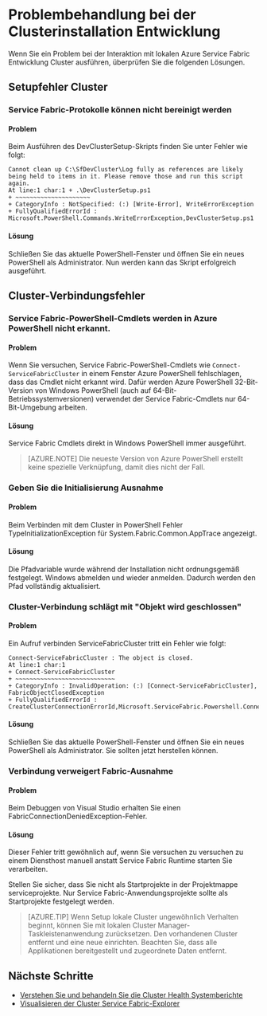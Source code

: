 <properties
   pageTitle="Problembehandlung bei der lokalen Service Fabric-Cluster-Setup | Microsoft Azure"
   description="Dieser Artikel behandelt eine Reihe von Vorschlägen zur Problembehandlung Cluster lokale Entwicklung"
   services="service-fabric"
   documentationCenter=".net"
   authors="seanmck"
   manager="timlt"
   editor=""/>

<tags
   ms.service="service-fabric"
   ms.devlang="dotNet"
   ms.topic="article"
   ms.tgt_pltfrm="NA"
   ms.workload="NA"
   ms.date="07/08/2016"
   ms.author="seanmck"/>

# <a name="troubleshoot-your-local-development-cluster-setup"></a>Problembehandlung bei der Clusterinstallation Entwicklung

Wenn Sie ein Problem bei der Interaktion mit lokalen Azure Service Fabric Entwicklung Cluster ausführen, überprüfen Sie die folgenden Lösungen.

## <a name="cluster-setup-failures"></a>Setupfehler Cluster

### <a name="cannot-clean-up-service-fabric-logs"></a>Service Fabric-Protokolle können nicht bereinigt werden

#### <a name="problem"></a>Problem

Beim Ausführen des DevClusterSetup-Skripts finden Sie unter Fehler wie folgt:

    Cannot clean up C:\SfDevCluster\Log fully as references are likely being held to items in it. Please remove those and run this script again.
    At line:1 char:1 + .\DevClusterSetup.ps1
    + ~~~~~~~~~~~~~~~~~~~~~
    + CategoryInfo : NotSpecified: (:) [Write-Error], WriteErrorException
    + FullyQualifiedErrorId : Microsoft.PowerShell.Commands.WriteErrorException,DevClusterSetup.ps1


#### <a name="solution"></a>Lösung

Schließen Sie das aktuelle PowerShell-Fenster und öffnen Sie ein neues PowerShell als Administrator. Nun werden kann das Skript erfolgreich ausgeführt.

## <a name="cluster-connection-failures"></a>Cluster-Verbindungsfehler

### <a name="service-fabric-powershell-cmdlets-are-not-recognized-in-azure-powershell"></a>Service Fabric-PowerShell-Cmdlets werden in Azure PowerShell nicht erkannt.

#### <a name="problem"></a>Problem

Wenn Sie versuchen, Service Fabric-PowerShell-Cmdlets wie `Connect-ServiceFabricCluster` in einem Fenster Azure PowerShell fehlschlagen, dass das Cmdlet nicht erkannt wird. Dafür werden Azure PowerShell 32-Bit-Version von Windows PowerShell (auch auf 64-Bit-Betriebssystemversionen) verwendet der Service Fabric-Cmdlets nur 64-Bit-Umgebung arbeiten.

#### <a name="solution"></a>Lösung

Service Fabric Cmdlets direkt in Windows PowerShell immer ausgeführt.

>[AZURE.NOTE] Die neueste Version von Azure PowerShell erstellt keine spezielle Verknüpfung, damit dies nicht der Fall.

### <a name="type-initialization-exception"></a>Geben Sie die Initialisierung Ausnahme

#### <a name="problem"></a>Problem

Beim Verbinden mit dem Cluster in PowerShell Fehler TypeInitializationException für System.Fabric.Common.AppTrace angezeigt.

#### <a name="solution"></a>Lösung

Die Pfadvariable wurde während der Installation nicht ordnungsgemäß festgelegt. Windows abmelden und wieder anmelden. Dadurch werden den Pfad vollständig aktualisiert.

### <a name="cluster-connection-fails-with-object-is-closed"></a>Cluster-Verbindung schlägt mit "Objekt wird geschlossen"

#### <a name="problem"></a>Problem

Ein Aufruf verbinden ServiceFabricCluster tritt ein Fehler wie folgt:

    Connect-ServiceFabricCluster : The object is closed.
    At line:1 char:1
    + Connect-ServiceFabricCluster
    + ~~~~~~~~~~~~~~~~~~~~~~~~~~~~
    + CategoryInfo : InvalidOperation: (:) [Connect-ServiceFabricCluster], FabricObjectClosedException
    + FullyQualifiedErrorId : CreateClusterConnectionErrorId,Microsoft.ServiceFabric.Powershell.ConnectCluster

#### <a name="solution"></a>Lösung

Schließen Sie das aktuelle PowerShell-Fenster und öffnen Sie ein neues PowerShell als Administrator. Sie sollten jetzt herstellen können.

### <a name="fabric-connection-denied-exception"></a>Verbindung verweigert Fabric-Ausnahme

#### <a name="problem"></a>Problem

Beim Debuggen von Visual Studio erhalten Sie einen FabricConnectionDeniedException-Fehler.

#### <a name="solution"></a>Lösung

Dieser Fehler tritt gewöhnlich auf, wenn Sie versuchen zu versuchen zu einem Diensthost manuell anstatt Service Fabric Runtime starten Sie verarbeiten.

Stellen Sie sicher, dass Sie nicht als Startprojekte in der Projektmappe serviceprojekte. Nur Service Fabric-Anwendungsprojekte sollte als Startprojekte festgelegt werden.

>[AZURE.TIP] Wenn Setup lokale Cluster ungewöhnlich Verhalten beginnt, können Sie mit lokalen Cluster Manager-Taskleistenanwendung zurücksetzen. Den vorhandenen Cluster entfernt und eine neue einrichten. Beachten Sie, dass alle Applikationen bereitgestellt und zugeordnete Daten entfernt.

## <a name="next-steps"></a>Nächste Schritte

- [Verstehen Sie und behandeln Sie die Cluster Health Systemberichte](service-fabric-understand-and-troubleshoot-with-system-health-reports.md)
- [Visualisieren der Cluster Service Fabric-Explorer](service-fabric-visualizing-your-cluster.md)
